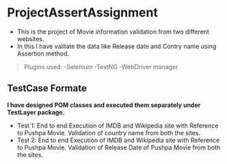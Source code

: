 # ProjectAssertAssignment

- This is the project of Movie information validation from two different websites.
- In this I have valitate the data like Release date and Contry name using Assertion method.
<!Bloclquote>
> Plugins used: -Selenium
-TestNG
-WebDriver manager

## TestCase Formate
**I have designed POM classes and executed them separately under TestLayer package.**

<!-- UL --> 
* Test 1:  End to end Execution of IMDB and Wikipedia site with Reference to Pushpa Movie.
          Validation of country name from both the sites.
* Test 2:  End to end Execution of IMDB and Wikipedia site with Reference to Pushpa Movie.
          Validation of Release Date of Pushpa Movie from both the sites. 
